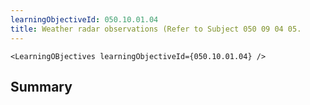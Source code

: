 ```yaml
---
learningObjectiveId: 050.10.01.04
title: Weather radar observations (Refer to Subject 050 09 04 05.
---
```


```tsx eval
<LearningOBjectives learningObjectiveId={050.10.01.04} />
```

## Summary
